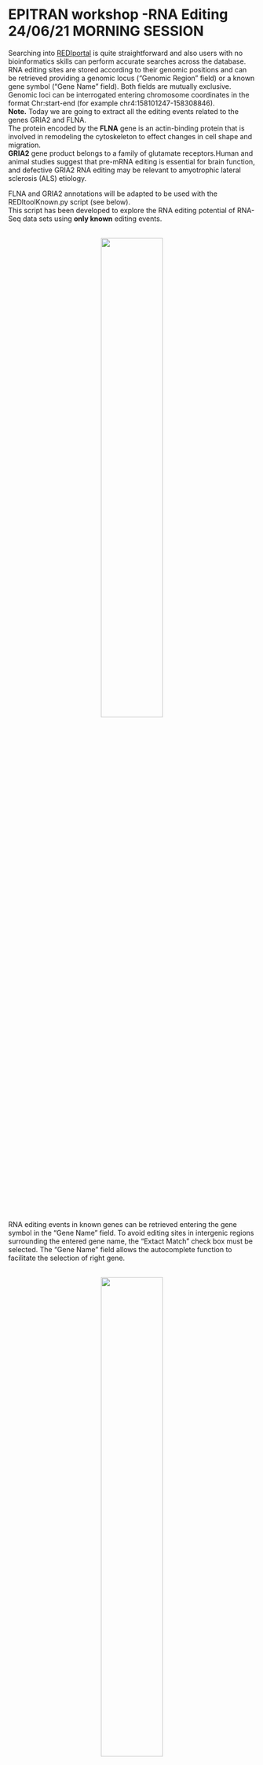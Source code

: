 # EPITRAN workshop -RNA Editing 24/06/21 MORNING SESSION
<p class="text-justify">
Searching into <a href="http://srv00.recas.ba.infn.it/atlas/search.html">REDIportal</a> is quite straightforward and also users with no bioinformatics skills can perform accurate searches across the database. RNA editing sites are stored according to their genomic positions and can be retrieved providing a genomic locus (“Genomic Region” field) or a known gene symbol (“Gene Name” field). Both fields are mutually exclusive.
Genomic loci can be interrogated entering chromosome coordinates in the format Chr:start-end (for example chr4:158101247-158308846).<br>
<b>Note.</b> Today we are going to extract all the editing events related to the genes GRIA2 and FLNA.<br> 
The protein encoded by the <b>FLNA</b> gene is an actin-binding protein that is involved in remodeling the cytoskeleton to effect changes in cell shape and migration.<br>
<b>GRIA2</b> gene product belongs to a family of glutamate receptors.Human and animal studies suggest that pre-mRNA editing is essential for brain function, and defective GRIA2 RNA editing may be relevant to amyotrophic lateral sclerosis (ALS) etiology.

FLNA and GRIA2 annotations will be adapted to be used with the REDItoolKnown.py script (see below).<br>
This script has been developed to explore the RNA editing potential of RNA-Seq data sets using <b>only known</b> editing events.    
</p>
<br>
<div align="center"><img src="img/sc1.png" width="50%" height="50%"/></div>
<br><br>
<p class="text-justify">
RNA editing events in known genes can be retrieved entering the gene symbol in the “Gene Name” field. To avoid editing sites in intergenic regions surrounding the entered gene name, the “Extact Match” check box must be selected. The “Gene Name” field allows the autocomplete function to facilitate the selection of right gene.
</p>
<br>
<div align="center"><img src="img/sc2.png" width="50%" height="50%"/></div>
<br><br>
<p class="text-justify">
Once the genomic region or gene name has been entered, the search can be refined using additional select menus. The following options are admitted:
</p>

<table class="table table-bordered">
<tr>
<th>Menu</th>
<th>Name</th>
<th>Option</th>
</tr>
<tr>
<td width="30%"><img src="img/sc3.png" width="100%" height="100%"/></td>
<td style='text-align:center' width="20%"><b>Location</b></td>
<td>
<ul>
<li>ALU
<li>NONREP
<li>REP
</ul>
<p class="text-justify">
Location menu allows the selection of RNA editing sites residing in Alu elements (ALU) or repetitive elements non-Alu (REP) or non repetitive regions (NONREP).
</p>
</td>
</tr>
<tr>
<td width="30%"><img src="img/sc4.png" width="100%" height="100%"/></td>
<td style='text-align:center' width="20%"><b>Genic Region</b></td>
<td>
<ul>
<li>5'UTR
<li>3'UTR
<li>Intronic
<li>Intergenic
<li>Exonic
</ul>
<p class="text-justify">
This menu allows the selection of RNA editing sites residing in specific genic regions such as: untranslated regions (UTR) or intronic regions or coding/non-coding exons or intergenic regions.
Reported classification has been carried out by <a href="http://annovar.openbioinformatics.org/en/latest/" target="blank">ANNOVAR</a>.
</p>
</td>
</tr>
<tr>
<td width="30%"><img src="img/sc5.png" width="100%" height="100%"/></td>
<td style='text-align:center' width="20%"><b>AA Change</b></td>
<td>
<ul>
<li>Synonymous
<li>Nonsynonymous
<li>Stop Loss
<li>Unknown
</ul>
<p class="text-justify">
This menu allows the selection of RNA editing sites residing in protein coding regions and affecting codon integrity.
Reported classification has been carried out by <a href="http://annovar.openbioinformatics.org/en/latest/" target="blank">ANNOVAR</a>. 
</p>
</td>
</tr>
<tr>
<td width="30%"><img src="img/sc6.png" width="100%" height="100%"/></td>
<td style='text-align:center' width="20%"><b>Tissue</b></td>
<td>
<ul>
<li>Adipose Tissue
<li>Adrenal Gland
<li>Blood
<li>...
<li>Thyroid
</ul>
<p class="text-justify">
This menu allows the selection of RNA editing sites residing in specific human tissues. More than one tissue can be selected per each search.
Tissue names are according to <a href="http://www.gtexportal.org/home/tissueSummaryPage" target="blank">GTEx</a>. 
</p>
</td>
</tr>
<tr>
<td width="30%"><img src="img/sc7.png" width="100%" height="100%"/></td>
<td style='text-align:center' width="20%"><b>Body Site</b></td>
<td>
<ul>
<li>Brain - Hypothalamus
<li>Brain - Substantia nigra
<li>...
<li>Whole Blood 
</ul>
<p class="text-justify">
This menu allows the selection of RNA editing sites residing in specific human body sites. More than one body site can be selected per each search.
Body site names are according to <a href="http://www.gtexportal.org/home/tissueSummaryPage" target="blank">GTEx</a>. 
</p>
</td>
</tr>
</table>
<p class="text-justify">
A search example can be performed clicking on "Example" button.
All searches, instead, are activated by clicking the "Search" button. The search form can also be reset by clicking the "Clean" button.
</p>
<p class="text-justify">
Once a search has been performed, results will be displayed in a table including the following columns:
</p>
<br>
<div align="center"><img src="img/sc8.png" width="100%" height="100%"/></div>
<br><br>

<table class="table table-bordered">
<tr>
<th width="20%">Column Name</th>
<th>Meaning</th>
</tr>
<tr>
<td><b>Chr</b></td>
<td><p class="text-justify">Chromosome Name</p></td>
</tr>
<tr>
<td><b>Position</b></td>
<td><p class="text-justify">Chromosome Coordinate</p></td>
</tr>
<tr>
<td><b>Ref</b></td>
<td><p class="text-justify">Reference Nucleodite</p></td>
</tr>
<tr>
<td><b>Ed</b></td>
<td><p class="text-justify">Edited Nucleotide</p></td>
</tr>
<tr>
<td><b>Strand</b></td>
<td><p class="text-justify">Strand (+ or -)</p></td>
</tr>
<tr>
<td><b>dbSNP</b></td>
<td><p class="text-justify">a colored flag indicating the presence of a SNP in dbSNP. Only SNPs classified as "genomic" are taken into account. A green flag indicates a match with dnSNP and provides also an external link to NCBI</p>
<div align="center"><img src="img/sc10.png" width="100%" height="100%"/></div>
</td>
<tr>
<td><b>Location</b></td>
<td><p class="text-justify">Location of RNA Editing in repetitive or non-repetitive regions.</p></td>
</tr>
<tr>
<td><b>Repeats</b></td>
<td><p class="text-justify">Class and family of repeat including the RNA editing position.</p></td>
</tr>
<tr>
<td><b>Gene</b></td>
<td><p class="text-justify">Gene Symbol</p></td>
</tr>
<tr>
<td><b>Region</b></td>
<td><p class="text-justify">Genic Region according to ANNOVAR</p></td>
</tr>
<tr>
<td><b>EditedIn</b></td>
<td><p class="text-justify">The number of Samples in which the specific position appears to be edited. It is showed by a progression bar.</p>
<div align="center"><img src="img/sc11.png" width="100%" height="100%"/></div>
</td>
</tr>
<tr>
<td><b>ExFun</b></td>
<td><p class="text-justify">Exonic function limited to synonymous and non-synonymous positions. A colored flag is used to indicate if a site is synonymous (green) or non-synonymous (red). Click on to open a pop-up with details.</p>
<div align="center"><img src="img/sc9.png" width="100%" height="100%"/></div>
</td>
</tr>
<tr>
<td><b>Phast</b></td>
<td><p class="text-justify">PhastCons conservation scores calculated for multiple alignments
of 45 vertebrate genomes to the human genome. It ranges from 0 (no conservation) to 1000 (max conservation). Values derive from UCSC phastCons46way table.</p></td>
</tr>
<tr>
<td><b>KnownIn</b></td>
<td><p class="text-justify">A colored flag indicating the presence of a site in other available database (A: ATLAS, R: RADAR, D: DARNED). Click on R or D to open an external link to RADAR or DARNED databases, respectively.</p></td>
</tr>
</table>

<p class="text-justify">
For each position, REDIportal provides additional info by clicking on blue arrow in the first column.
This will cause the opening of four tabs. The first tab named "Heat-Map" displays an RNA Editing heat-map in which mean editing level per body site is reported.
Mouse over each body site to open a tooltip showing the average editing level.  
</p>
<br>
<div align="center"><img src="img/sc12.png" width="100%" height="100%"/></div>
<br><br>

<p class="text-justify">
The second tab named "Box Plot" displays RNA Editing levels per each body site by means of box plots. Relevant values are available by mousing over each box plot.
</p>
<br>
<div align="center"><img src="img/sc13.png" width="100%" height="100%"/></div>
<br><br>

<p class="text-justify">
The third tab named "Alternative Annotations" displays a table with gene/transcript annotations from RefSeq database and UCSC KnownGene table. 
</p>
<br>
<div align="center"><img src="img/sc14.png" width="100%" height="100%"/></div>
<br><br>

<p class="text-justify">
The last tab named "Editing Details" displays the number of samples, tissues and body sites in which the position appears to be edited.
Clicking on "View Editing Details" button will cause the opening of a new windows with a table including editing levels per each experiment.
</p>
<br>
<div align="center"><img src="img/sc15.png" width="100%" height="100%"/></div>
<br><br>

<p class="text-justify">
The "View Editing Details" button enables the opening of a new windows including relevant editing info described in the table below.
</p>
<br>
<div align="center"><img src="img/sc16.png" width="100%" height="100%"/></div>
<br><br>


<table class="table table-bordered">
<tr>
<th width="20%">Column Name</th>
<th>Meaning</th>
</tr>
<tr>
<td><b>RNAseq Run</b></td>
<td><p class="text-justify">RNAseq Run accession number according to SRA database.</p></td>
</tr>
<tr>
<td><b>WGS Run</b></td>
<td><p class="text-justify">Whole Genome Sequencing Run accession number according to SRA database.</p></td>
</tr>
<tr>
<td><b>Tissue</b></td>
<td><p class="text-justify">Tissue Name according to GTEx project.</p></td>
</tr>
<tr>
<td><b>BodySite</b></td>
<td><p class="text-justify">Body Site Name according to GTEx project.</p></td>
</tr>
<tr>
<td><b>n.As</b></td>
<td><p class="text-justify">Number of RNAseq reads supporting Adenosine</p></td>
</tr>
<tr>
<td><b>n.Gs</b></td>
<td><p class="text-justify">Number of RNAseq reads supporting Guanosine</p></td>
</tr>
<tr>
<td><b>EditingFreq</b></td>
<td><p class="text-justify">RNA Editing Frequecy</p></td>
</tr>
<tr>
<td><b>gCoverage</b></td>
<td><p class="text-justify">Number of supporting genomic reads</p></td>
</tr>
<tr>
<td><b>gFreq</b></td>
<td><p class="text-justify">Max Frequency of AG change at genomic level.</p></td>
</tr>
</table>

<!--p class="text-justify">
Individual run or tissue or bosy sites can be selected by using the "Select" button below each column.
Numerical columns can be sorted by clicking on each column title.
</p>
<br>
<div align="center"><img src="img/sc17.png" width="100%" height="100%"/></div>
<br><br>

<p class="text-justify">
Result table can be downloaded and exported in Excel or PDF format for further analyses. 
</p>
<br>
<div align="center"><img src="img/sc18.png" width="100%" height="100%"/></div>
<br><br>

<p class="text-justify">
Result table can also be filtered by clicking on the "Filter Editing Levels" button. 
This will cause the opening of a pop-up in which the user can insert numeric values to filter RNA editing levels as well as reads supporting adenosines or guanosines. 
</p>
<br>
<div align="center"><img src="img/sc19.png" width="100%" height="100%"/></div>
<br><br>

<p class="text-justify">
Specific columns of result table can be hided by clicking on "Column visibility" button. 
</p>
<br>
<div align="center"><img src="img/sc20.png" width="100%" height="100%"/></div>
<br><br-->

<p class="text-justify">
Users can increase the number of visible rows by using the "Show" button. 
</p>
<br>
<div align="center"><img src="img/sc21.png" width="100%" height="100%"/></div>
<br><br>

<p class="text-justify">
Also in the main result table, specific columns can be hided by clicking on "Column visibility" button.
</p>
<br>
<div align="center"><img src="img/sc22.png" width="100%" height="100%"/></div>
<br><br>

<p class="text-justify">
Search results can be downloaded using the "Download" button. This will cause the opening of a pop-up in which users can select columns to download.
</p>
<br>
<div align="center"><img src="img/sc23.png" width="100%" height="100%"/></div>
<br><br>

<p class="text-justify">
Columns of each result table can be exchanged or moved in order to customize the aspect and column order. 
</p>
<br>
<div align="center"><img src="img/sc24.png" width="100%" height="100%"/></div>
<br><br>

<p class="text-justify">
Columns with gray arrows are sortable in ascending or descending order. 
</p>
<br>
<div align="center"><img src="img/sc25.png" width="100%" height="100%"/></div>
<br><br>


<!--hr>
<h4 id="S4">Search RNAseq samples in REDIportal</h4>
<p class="text-justify">
REDIportal allows also RNA editing searches at sample level. Users can browse RNA editing statistics detected in each RNAseq experiment by selecting the “Search Sample” page from the main menu and providing specific options. Indeed, users can interrogate the database introducing the name of a sample in the “Sample name” form using the run accession number provided by SRA (or dbGAP or GTEx) (for example SRR1069188) or can select samples by source (GTEx) or status (normal, tumor) or data type (bulk tissue or single cell) or tissue or body site. In addition, samples can be selected according to the expression of ADAR genes or Alu Editing index values.
</p>
<br>
<div align="center"><img src="img/sm1.png" width="50%" height="50%"/></div>
<br><br>
<p class="text-justify">
Once a search has been performed, results will be displayed in a table including the following columns:
</p>
<br>
<div align="center"><img src="img/sm2.png" width="100%" height="100%"/></div>
<br><br>

<table class="table table-bordered">
<tr>
<th width="20%">Column Name</th><th>Meaning</th></tr>
<tr>
<td><b>Sample</b></td>
<td><p class="text-justify">Sample Name (RNAseq accession number)</p></td>
</tr>
<tr>
<td><b>WGS/WES</b></td>
<td><p class="text-justify">WGS/WES Name (DNAseq accession number) from the same individual, if available</p></td>
</tr>
<tr>
<td><b>Source</b></td>
<td><p class="text-justify">Project source name</p></td>
</tr>
<tr>
<td><b>Organism</b></td>
<td><p class="text-justify">Organism name</p></td>
</tr>
<tr>
<td><b>Events</b></td>
<td><p class="text-justify">Number of RNA editing events detected in the sample</p></td>
</tr>
<td><b>Hyper</b></td>
<td><p class="text-justify">Number of hyper-edited events detected in the sample</p></td>
</tr>
<tr>
<td><b>Body Site</b></td>
<td><p class="text-justify">Name of the body site</p></td>
</tr>
<tr>
<td><b>Status</b></td>
<td><p class="text-justify">Disease Status</p></td>
</tr>
<tr>
<td><b>Type</b></td>
<td><p class="text-justify">Tissue type: bulk or single cell</p></td>
</tr>
<tr>
<td><b>AEI</b></td>
<td><p class="text-justify">Alu Editing Index</p>
</td>
</tr>
<tr>
<td><b>REI</b></td>
<td><p class="text-justify">Recoding Editing Index</p>
</td>
</tr>
<tr>
<td><b>ADAR</b></td>
<td><p class="text-justify">Expression of ADAR gene (in TPM)</p></td>
</tr>
<tr>
<td><b>ADARB1</b></td>
<td><p class="text-justify">Expression of ADARB1 gene (in TPM)</p></td>
</tr>
<tr>
<td><b>ADARB2</b></td>
<td><p class="text-justify">Expression of ADARB2 gene (in TPM)</p></td>
</tr>
</table>
<p class="text-justify">
For each sample, REDIportal provides additional info by clicking on blue arrow in the first column.
This will cause the opening of five tabs.
</p>
<br>
<table class="table table-bordered">
<tr><th width="20%">Tab name</th><th>Content</th></tr>

<tr><th width="20%">Genomics Facts</th>
<th><p class="text-justify">Main statistics about the genomics location of detected RNA editing events</p>
<div align="center"><img src="img/sm3.png" width="100%" height="100%"/></div>
</th></tr>

<tr><th width="20%">Base Distribution</th>
<th><p class="text-justify">It shows the distribution of detected variants by our HPC REDItools pipeline</p>
<div align="center"><img src="img/sm4.png" width="100%" height="100%"/></div>
</th></tr>

<tr><th width="20%">RNA Editing Indices</th>
<th><p class="text-justify">Box plots of AEI and REI indices for the specific body site. Details of recoding events per sample are available by clicking on the "REI details"</p>
<div align="center"><img src="img/sm5.png" width="100%" height="100%"/></div>
</th></tr>

<tr><th width="20%">RNA Editing Levels</th>
<th><p class="text-justify">Distribution of RNA editing levels from detected sites</p>
<div align="center"><img src="img/sm6.png" width="100%" height="100%"/></div>
</th></tr>

<tr><th width="20%">Transcriptome Coverage</th>
<th><p class="text-justify">Fraction of edited genes over the entire annotation. Details for each edited gene per sample are available by clicking on the "Gene details"</p>
<div align="center"><img src="img/sm7.png" width="100%" height="100%"/></div>
</th></tr>
</table>
<hr>
<h4 id="S5">Browse RNA Editing sites per gene locus</h4>
<p class="text-justify">
RNA editing events stored in REDIportal are also visible in their genic context through our novel Gene View functionality.
Users can explore known events per gene by selecting the "Gene View" page from the Search Menu and provide the name of the favourite gene (according to available organisms and genome assemblies).
</p>
<div align="center"><img src="img/sm8.png" width="50%" height="50%"/></div>
<p class="text-justify">
Once a gene has been selected, the user will be able to see the structure of the gene locus organised in transcripts and a panel containing all known editing events for the specific locus. Users can also zoom on specific gene locations.
</p>
<div align="center"><img src="img/sm9.png" width="100%" height="100%"/></div>
<hr>
<br>
<h4 id="S2">Browse RNA Editing sites in JBrowse</h4>
<p class="text-justify">
All RNA editing events stored in REDIportal are visible in their genomic context through <a href="http://jbrowse.org/" target="blank">JBrowse</a>, a fast genome browser based on JavaScript and HTML5. It is embedded in REDIportal by default, allowing the browsing of basic tracks such as individual RNA editing sites, SNPs, RefSeq gene annotations, Alu elements and LINEs.
</p>
<br>
<div align="center"><img src="img/img1.png" width="50%" height="50%"/></div>
<br><br>
<p class="text-justify">
Genomic intervals can be inspected entering chromosome coordinates in the JBrowse search box (inside the red ovale below) using the format Chr:start..end or Chr:start-end (for example chr4:158101247..158308846). Commas can be used as thousands separators (like in UCSC) in the start and stop nucleotide position numbers but they are not required.
</p>
<br>
<div align="center"><img src="img/img2.png" width="50%" height="50%"/></div>
<br><br>
<p class="text-justify">
Alternatively, the JBrowse search box accepts gene symbols and allows the autocomplete function to easily suggest gene names during the typing (an example is shown in the red circle below).
</p>
<br>
<div align="center"><img src="img/img3.png" width="50%" height="50%"/></div>
<br><br>
<p class="text-justify">
If the gene symbol is present in multiple JBrowse tracks implemented in REDIportal, a dialog window will be opened allowing the selection of the correct track.
In the example below, GRIA1 gene is in both Gencode Basic V19 track and RefSeq track. The dialog window will allow the selection of needed track using "Go" buttons.  
</p>
<br>
<div align="center"><img src="img/img4.png" width="50%" height="50%"/></div>
<br><br>
<p class="text-justify">
Navigation buttons are located to the left of the search box in the consolidated header region. 
The arrow buttons move the view about the distance of one screen left or right.
The larger zoom buttons zoom in or out about twice as far as the smaller buttons.
</p>
<br>
<div align="center"><img src="img/img5.png" width="50%" height="50%"/></div>
<br><br>
<p class="text-justify">
In addition to these buttons, JBrowse supports click and drag selection of regions in both the chromosome-level and detail-level position bars.
</p>
<br>
<div align="center"><img src="img/img6.png" width="50%" height="50%"/></div>
<br><br>
<p class="text-justify">
Each JBrowse data track has a context-specific menu, hidden by default. The down arrow on the title bar of the track allows the visualization of the following options:
</p>
<ul>
<li><p class="text-justify"> <b>About this track</b>: provides some additional information about a particular track such as the track type, category and legend.</p>
<li><p class="text-justify"> <b>Pin to top</b>: causes that track to always be displayed directly beneath the header area at the top of the browser window. </p>
<li><p class="text-justify"> <b>Edit Config</b>: allows the user to directly edit the configuration script for a particular track, even though it is not recommended for most users.</p>
<li><p class="text-justify"> <b>Delete track</b>: turns off individual tracks. </p>
<li><p class="text-justify"> <b>Save Track Data</b>: allows the viewing and saving of track data in gff3, bed or sequin format. Reference sequences can be exported in fasta format.</p>
<li><p class="text-justify"> <b>Display mode</b>: enables three display modes 1) "Normal" view, 2) "Compact" with reduced height of each object in the track and 3) "Collapse" (default for RNA editing and SNP tracks) moves all objects to a single line on the track.</p>
<li><p class="text-justify"> <b>Show labels</b>: displays labels when the view is zoomed in sufficiently. "Show labels" box is turned off by default in RNA editing and SNP tracks.</p>
</ul>
<br>
<div align="center"><img src="img/img7.png" width="50%" height="50%"/></div>
<br><br>
<p class="text-justify">
Details of each track can be explored by clicking on each annotation, since it will cause the opening of a specific pop-up window. 
In addition, left-clicks on features will open an embedded popup window showing further options:
</p>
<ul>
<li><p class="text-justify"> <b>Zoom</b>: allows the zoom on the specific feature;</p>
<li><p class="text-justify"> <b>Highlight</b>: enables the highlighting of a feature (this behaviour can be disabled clicking the highlight button on navigation bar);</p>
<li><p class="text-justify"> <b>Link</b> to a specific web page to recover additional info. In case of gene annotations, they are linked to GeneCards database. SNPs are connected to NCBI dbSNP while RNA editing sites are linked to REDIportal details including info about edited tissues, body sites and samples with correlated frequencies values.</p>
<li><p class="text-justify"> <b>View details</b>: features with no specific links have a “View details“ option to open a pop-up window as above.</p>
</ul>
<br>
<div align="center"><img src="img/img8.png" width="50%" height="50%"/></div>
<br><br>
<p class="text-justify">
JBrowse embedded in REDIportal includes also further tracks, available as a list in the left side bar, visible only in the full-screen modality. Such full-screen view can be enabled clicking the “Full-screen view” link in the upper right corner.
</p>
<br>
<div align="center"><img src="img/img9.png" width="50%" height="50%"/></div>
<br><br><br>
<div align="center"><img src="img/img10.png" width="50%" height="50%"/></div>
<br><br>
<hr>
<h4 id="S3">Search Cell Lines in the CLAIRE (Cell Line A-to-I Rna Editing) database</h4>
<p class="text-justify">
Users can now perform searches across the CLAIRE database (Cell Line A-to-I Rna Editing) enabling the identification of cell lines
suitable for investigating specific RNA editing sites.
Cell lines can be retrieved according to the AEI (Alu Editing Index) and the expression levels of ADAR and ADARB1 genes.
</p>
<br>
<div align="center"><img src="img/img11.png" width="50%" height="50%"/></div>
<br><br>

<p class="text-justify">
Up to 5 target sites (in hg19 coordinates) can be selected.
</p>
<br>
<div align="center"><img src="img/img12.png" width="50%" height="50%"/></div>
<br><br>


<p class="text-justify">
For each site, specific search parameters can be tuned such as the expression of the target gene, the coverage depth (number of reads supporting the site) and the RNA editing level.
</p>
<br>
<div align="center"><img src="img/img13.png" width="50%" height="50%"/></div>
<br><br>

<p class="text-justify">
Once a search has been performed, results will be displayed in a table including the following columns:
</p>
<br>
<div align="center"><img src="img/img14.png" width="100%" height="100%"/></div>
<br><br>
<table class="table table-bordered">
<tr>
<th width="20%">Column Name</th>
<th>Meaning</th>
</tr>
<tr>
<td><b>Cell Line</b></td>
<td><p class="text-justify">Cell Line name</p></td>
</tr>
<tr>
<td><b>Sample</b></td>
<td><p class="text-justify">Sample name</p></td>
</tr>
<tr>
<td><b>AEI</b></td>
<td><p class="text-justify">Alu Editing Index</p></td>
</tr>
<tr>
<td><b>ADAR expr</b></td>
<td><p class="text-justify">ADAR expression (TPM)</p></td>
</tr>
<tr>
<td><b>ADARB1 expr</b></td>
<td><p class="text-justify">ADARB1 expression (TPM)</p></td>
</tr>
<tr>
<td><b>Tissue</b></td>
<td><p class="text-justify">Human tissue of origin</p></td>
</tr>
</table>

<p class="text-justify">
Cell lines or samples or tissues can be selected by using the "Select" button below each column and all columns can be sorted (in ascending or descending order) by clicking on each column title.
Results can be downloaded and exported in Excel or PDF format for further analyses.<br>
For each cell line, additional info are provided in tabular format by clicking on blue arrow in the first column. They include the expression of the target gene (in TPM), the coverage depth (number of reads) of the specific target site and its editing level.
</p>
<br>
<div align="center"><img src="img/img15.png" width="100%" height="100%"/></div>
<br><br>
<br><br>
    </div>
    <div class="col-sm-2 sidenav"-->

<h3>Practical part</h3>
<p>After searching for GRIA2 and FLNA genes use the "Download" button embedded with the Results table and select the right columns to obtain a table separated file compatible with the REDItoolKnown.py script<br> See below for further details on this file format.<p>
The main steps described during the practice are reported below and can be easily copy/pasted in your terminal.<br>
Note. Assuming you're traineeX, please change X according to your workspace.<br>
IMPORTANT! REDItoolKnown.py outTable (eg. outTable_892028847) contains 9digit random number, so it usually varies among users and different script launches on the same machine.<br>
Due to multiple available versions of the core module pysam, it is possibile that some commands will return you a pysam error.
In those cases just type:
    
<pre>$ conda activate rnaediting2</pre>

*rnaediting2 environment contains pysam=0.15.2
Type again the command that returned errors and revert to your main environment with:

<pre>$ conda activate rnaediting</pre>

*rnaediting envirnment contains pysam==0.7.7     
 
<p>1) Log into your area and create two separate folders for strand-oriented and unstranded RNAseq data (eg. RNAseq)</p>
<pre> 
$ mkdir RNAseq_strnd
$ cd ..
$ mkdir RNAseq_unstrnd
$ cd ..
</pre>
<p>2) According to each folder copy the RNAseq data from Editing_knwn folder</p>
<pre>
$ cd RNAseq_unstrnd
$ cp /usr/share/course_data/rnaediting/Editing_knwn/Unstrnd/*.bam* .
$ cd ..
$ cd RNAseq_strnd/
$ cp /usr/share/course_data/rnaediting/Editing_knwn/Strndd/*.bam* .
$ cd ..
</pre>
<b>Note.</b>If unable to upload them from your computer to your home folder, you can recover the tab files from /usr/share/course_data/rnaediting/Editing_knwn/, by entering your workspace and giving the command:
<pre>$ cp /usr/share/course_data/rnaediting/Editing_knwn/*.gz* .</pre>

<p>3) Launch REDItoolKnown.py on RNAseq unstranded data and check them ONLY for those known positions extracted previously from REDIportal (e.g GRIA2)</p>
<pre>
$ cd RNAseq_unstrnd
$ REDItoolKnown.py -i Cerebellum_unstrnd.bam -f  /usr/share/course_data/rnaediting/hg19ref/GRCh37.primary_assembly.genome.fa -l ../GRIA2nrptAtlasTable.txt.gz  
$ REDItoolKnown.py -i Lung_unstrnd.bam -f  /usr/share/course_data/rnaediting/hg19ref/GRCh37.primary_assembly.genome.fa -l ../FLNAAtlasTable.txt.gz
$ cd ..
</pre>

<p>4) Launch REDItoolKnown.py on RNAseq strand-oriented data and check them ONLY for those known positions extracted previously from REDIportal (e.g GRIA2)</p>
<pre>
$ cd RNAseq_strnd
$ REDItoolKnown.py -i SRR-6H_HD.bam -f  /usr/share/course_data/rnaediting/hg19ref/GRCh37.primary_assembly.genome.fa -l ../GRIA2nrptAtlasTable.txt.gz
$ REDItoolKnown.py -i SRR-6H_HD.bam -f  /usr/share/course_data/rnaediting/hg19ref/GRCh37.primary_assembly.genome.fa -l ../AGBL4AtlasTable.txt.gz
$ cd ..
</pre>

<h2>TAB<a class="headerlink" href="#tab" title="Permalink to this headline"></a></h2>
<p>TAB files are simple textual files with at least three tabulated columns including:</p>
<ul class="simple">
<li>genomic region (generally the chromosome name according to the reference genome)</li>
<li>coordinate of the position (1-based)</li>
<li>strand (+ or -). You can also indicate strand by 0 (strand -), 1 (strand +) or 2 (+ and - or unknown)</li>
</ul>
<table border="0" class="docutils">
<thead valign="bottom">
<tr class="row-odd"><th class="head">genomic region</th>
<th class="head">coordinate</th>
<th class="head">strand</th>
</tr>
</thead>
<tbody valign="top">
<tr class="row-even"><td>chr21</td>
<td>10205589</td>
<td>-</td>
</tr>
<tr class="row-odd"><td>chr21</td>
<td>10205629</td>
<td>-</td>
</tr>
<tr class="row-even"><td>chr21</td>
<td>15411496</td>
<td>+</td>
</tr>
<tr class="row-odd"><td>chr21</td>
<td>15412990</td>
<td>+</td>
</tr>
<tr class="row-even"><td>chr21</td>
<td>15414553</td>
<td>+</td>
</tr>
<tr class="row-odd"><td>chr21</td>
<td>15415901</td>
<td>+</td>
</tr>
<tr class="row-even"><td>chr21</td>
<td>15417667</td>
<td>+</td>
</tr>
<tr class="row-odd"><td>chr21</td>
<td>15423330</td>
<td>+</td>
</tr>
</tbody>
</table>
<p>TAB files must be coordinate sorted. In unix/linux environment they can be sorted by the sort command:</p>
<div class="highlight-python"><pre>sort -k1,1 -k2,2n mytable.txt &gt; mytable.sorted.txt</pre>
</div>
    
<div class="section" id="reditoolknown-py">
<h2>REDItoolKnown.py<a class="headerlink" href="#reditoolknown-py" title="Permalink to this headline"></a></h2>
<p>REDItoolKnown.py has been developed to explore the RNA editing potential of RNA-Seq data
sets using known editing events. Such events can be downloaded from REDIportal database or
generated from supplementary materials of a variety of publications. Known RNA editing events
have to be stored in TAB files (see above for details).</p>
<dl class="docutils">
<dt>Options:</dt>
<dd><table class="first last docutils option-list" frame="void" rules="none">
<col class="option" />
<col class="description" />
<tbody valign="top">
<tr><td class="option-group">
<kbd><span class="option">-i</span></kbd></td>
<td>BAM file</td></tr>
<tr><td class="option-group">
<kbd><span class="option">-I</span></kbd></td>
<td>Sort input BAM file</td></tr>
<tr><td class="option-group">
<kbd><span class="option">-f</span></kbd></td>
<td>Reference in fasta file</td></tr>
<tr><td class="option-group">
<kbd><span class="option">-l</span></kbd></td>
<td>List of known RNA editing events</td></tr>
<tr><td class="option-group">
<kbd><span class="option">-C</span></kbd></td>
<td>Base interval to explore [100000]</td></tr>
<tr><td class="option-group">
<kbd><span class="option">-k</span></kbd></td>
<td>List of chromosomes to skip separated by comma or file</td></tr>
<tr><td class="option-group">
<kbd><span class="option">-t</span></kbd></td>
<td>Number of threads [1]</td></tr>
<tr><td class="option-group">
<kbd><span class="option">-o</span></kbd></td>
<td>Output folder [rediFolder_XXXX] in which all results will be stored. XXXX is a random number generated at each run.</td></tr>
<tr><td class="option-group">
<kbd><span class="option">-F</span></kbd></td>
<td>Internal folder name [null] is the main folder containing output tables.</td></tr>
<tr><td class="option-group">
<kbd><span class="option">-c</span></kbd></td>
<td>Min. read coverage [10]</td></tr>
<tr><td class="option-group">
<kbd><span class="option">-q</span></kbd></td>
<td>Minimum quality score [25]</td></tr>
<tr><td class="option-group">
<kbd><span class="option">-m</span></kbd></td>
<td>Minimum mapping quality score [25]</td></tr>
<tr><td class="option-group">
<kbd><span class="option">-O</span></kbd></td>
<td>Minimum homoplymeric length [5]</td></tr>
<tr><td class="option-group">
<kbd><span class="option">-s</span></kbd></td>
<td>Infer strand (for strand oriented reads) [1]. It indicates which read is in line with RNA. Available values are: 1:read1 as RNA,read2 not as RNA;
2:read1 not as RNA,read2 as RNA; 12:read1 as RNA,read2 as RNA; 0:read1 not as RNA,read2 not as RNA.</td></tr>
<tr><td class="option-group">
<kbd><span class="option">-g</span></kbd></td>
<td>Strand inference type 1:maxValue 2:useConfidence [1]; maxValue: the most prominent strand count will be used; useConfidence: strand is assigned if over a prefixed frequency confidence (-x option)</td></tr>
<tr><td class="option-group">
<kbd><span class="option">-x</span></kbd></td>
<td>Strand confidence [0.70]</td></tr>
<tr><td class="option-group">
<kbd><span class="option">-S</span></kbd></td>
<td>Strand correction. Once the strand has been inferred, only bases according to this strand will be selected.</td></tr>
<tr><td class="option-group">
<kbd><span class="option">-G</span></kbd></td>
<td>Infer strand by GFF annotation (must be sorted, otherwise use -X). Sorting requires grep and sort unix executables.</td></tr>
<tr><td class="option-group">
<kbd><span class="option">-X</span></kbd></td>
<td>Sort annotation files. It requires grep and sort unix executables.</td></tr>
<tr><td class="option-group">
<kbd><span class="option">-K</span></kbd></td>
<td>File with positions to exclude (chromosome_name coordinate)</td></tr>
<tr><td class="option-group">
<kbd><span class="option">-e</span></kbd></td>
<td>Exclude multi hits</td></tr>
<tr><td class="option-group">
<kbd><span class="option">-d</span></kbd></td>
<td>Exclude duplicates</td></tr>
<tr><td class="option-group">
<kbd><span class="option">-p</span></kbd></td>
<td>Use paired concardant reads only</td></tr>
<tr><td class="option-group">
<kbd><span class="option">-u</span></kbd></td>
<td>Consider mapping quality</td></tr>
<tr><td class="option-group">
<kbd><span class="option">-T</span></kbd></td>
<td>Trim x bases up and y bases down per read [0-0]</td></tr>
<tr><td class="option-group">
<kbd><span class="option">-B</span></kbd></td>
<td>Blat folder for correction</td></tr>
<tr><td class="option-group">
<kbd><span class="option">-U</span></kbd></td>
<td>Remove substitutions in homopolymeric regions</td></tr>
<tr><td class="option-group">
<kbd><span class="option">-v</span></kbd></td>
<td>Minimum number of reads supporting the variation [3]</td></tr>
<tr><td class="option-group">
<kbd><span class="option">-n</span></kbd></td>
<td>Minimum editing frequency [0.1]</td></tr>
<tr><td class="option-group">
<kbd><span class="option">-E</span></kbd></td>
<td>Exclude positions with multiple changes</td></tr>
<tr><td class="option-group">
<kbd><span class="option">-P</span></kbd></td>
<td>File containing splice sites annotations (SpliceSite file format see above for details)</td></tr>
<tr><td class="option-group">
<kbd><span class="option">-r</span></kbd></td>
<td>Num. of bases near splice sites to explore [4]</td></tr>
<tr><td class="option-group">
<kbd><span class="option">-h</span></kbd></td>
<td>Print the help</td></tr>
</tbody>
</table>
</dd>
</dl>
<p>Example:</p>
<div class="highlight-python"><pre>REDItoolKnown.py -i rnaseq.bam -f reference.fa -l knownEditingSites.tab</pre>
</div>
</div>


